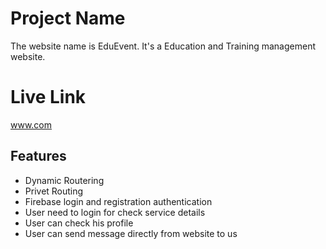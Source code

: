 # Project Name

The website name is EduEvent. It's a Education and Training management website.

# Live Link

www.com

## Features

- Dynamic Routering
- Privet Routing
- Firebase login and registration authentication
- User need to login for check service details
- User can check his profile
- User can send message directly from website to us
